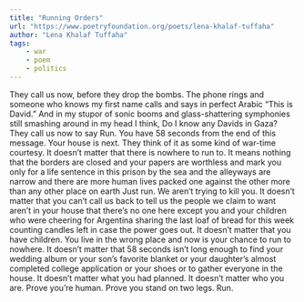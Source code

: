 ```yaml
---
title: "Running Orders"
url: "https://www.poetryfoundation.org/poets/lena-khalaf-tuffaha"
author: "Lena Khalaf Tuffaha"
tags:
    - war
    - poem
    - politics
---
```

They call us now, before they drop the bombs. The phone rings and someone who knows my first name calls and says in perfect Arabic “This is David.” And in my stupor of sonic booms and glass-shattering symphonies still smashing around in my head I think, Do I know any Davids in Gaza? They call us now to say Run. You have 58 seconds from the end of this message. Your house is next. They think of it as some kind of war-time courtesy. It doesn’t matter that there is nowhere to run to. It means nothing that the borders are closed and your papers are worthless and mark you only for a life sentence in this prison by the sea and the alleyways are narrow and there are more human lives packed one against the other more than any other place on earth Just run. We aren’t trying to kill you. It doesn’t matter that you can’t call us back to tell us the people we claim to want aren’t in your house that there’s no one here except you and your children who were cheering for Argentina sharing the last loaf of bread for this week counting candles left in case the power goes out. It doesn’t matter that you have children. You live in the wrong place and now is your chance to run to nowhere. It doesn’t matter that 58 seconds isn’t long enough to find your wedding album or your son’s favorite blanket or your daughter’s almost completed college application or your shoes or to gather everyone in the house. It doesn’t matter what you had planned. It doesn’t matter who you are. Prove you’re human. Prove you stand on two legs. Run.
